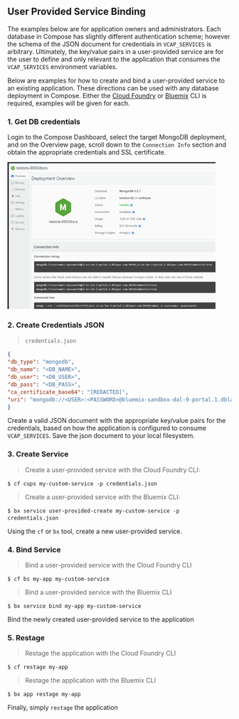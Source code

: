 ## User Provided Service Binding

The examples below are for application owners and administrators. Each database in Compose has slightly different authentication scheme; however the schema of the JSON document for credentials in `VCAP_SERVICES` is arbitrary. Ultimately, the key/value pairs in a user-provided service are for the user to define and only relevant to the application that consumes the `VCAP_SERVICES` environment variables.

Below are examples for how to create and bind a user-provided service to an existing application. These directions can be used with any database deployment in Compose. Either the [Cloud Foundry](https://docs.cloudfoundry.org/cf-cli/install-go-cli.html) or [Bluemix](https://clis.ng.bluemix.net/ui/home.html) CLI is required, examples will be given for each.

### 1. Get DB credentials
Login to the Compose Dashboard, select the target MongoDB deployment, and on the Overview page, scroll down to the `Connection Info` section and obtain the appropriate credentials and SSL certificate.

![Compose: Overview](images/compose/backup/mongo/overview.png)

### 2. Create Credentials JSON
> `credentials.json`  

```json
{
"db_type": "mongodb",
"db_name": "<DB_NAME>",
"db_user": "<DB_USER>",
"db_pass": "<DB_PASS>",
"ca_certificate_base64": "[REDACTED]",
"uri": "mongodb://<USER>:<PASSWORD>@bluemix-sandbox-dal-9-portal.1.dblayer.com:15460/<DB_NAME>?ssl=true"
}
```

Create a valid JSON document with the appropriate key/value pairs for the credentials, based on how the application is configured to consume `VCAP_SERVICES`. Save the json document to your local filesystem.

### 3. Create Service
> Create a user-provided service with the Cloud Foundry CLI:

```shell
$ cf cups my-custom-service -p credentials.json
```

> Create a user-provided service with the Bluemix CLI:

```shell
$ bx service user-provided-create my-custom-service -p credentials.json
```
Using the `cf` or `bx` tool, create a new user-provided service.

### 4. Bind Service

  > Bind a user-provided service with the Cloud Foundry CLI

```shell
$ cf bs my-app my-custom-service
```

  > Bind a user-provided service with the Bluemix CLI

```shell
$ bx service bind my-app my-custom-service
```
Bind the newly created user-provided service to the application

### 5. Restage

  > Restage the application with the Cloud Foundry CLI

```shell
$ cf restage my-app
```

  > Restage the application with the Bluemix CLI

```shell
$ bx app restage my-app
```

Finally, simply `restage` the application
